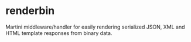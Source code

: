 renderbin
=========

Martini middleware/handler for easily rendering serialized JSON, XML and HTML template responses from binary data.
